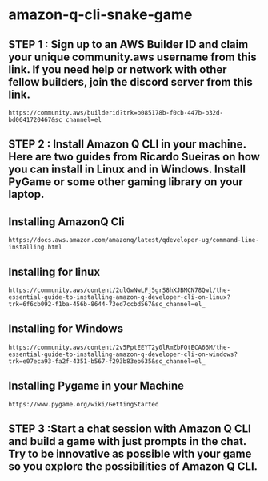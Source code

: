 # amazon-q-cli-snake-game
## STEP 1 : Sign up to an AWS Builder ID and claim your unique community.aws username from this link. If you need help or network with other fellow builders, join the discord server from this link.

``` https://community.aws/builderid?trk=b085178b-f0cb-447b-b32d-bd0641720467&sc_channel=el ```

## STEP 2 : Install Amazon Q CLI in your machine. Here are two guides from Ricardo Sueiras on how you can install in Linux and in Windows. Install PyGame or some other gaming library on your laptop.

## Installing AmazonQ Cli
``` https://docs.aws.amazon.com/amazonq/latest/qdeveloper-ug/command-line-installing.html ```

## Installing for linux
``` https://community.aws/content/2ulGwNwLFj5grS8hXJBMCN78Qwl/the-essential-guide-to-installing-amazon-q-developer-cli-on-linux?trk=6f6cb092-f1ba-456b-8644-73ed7ccbd567&sc_channel=el_ ```

## Installing for Windows
``` https://community.aws/content/2v5PptEEYT2y0lRmZbFQtECA66M/the-essential-guide-to-installing-amazon-q-developer-cli-on-windows?trk=e07eca93-fa2f-4351-b567-f293b83eb635&sc_channel=el_ ```

## Installing Pygame in your Machine

``` https://www.pygame.org/wiki/GettingStarted ```


## STEP 3 :Start a chat session with Amazon Q CLI and build a game with just prompts in the chat. Try to be innovative as possible with your game so you explore the possibilities of Amazon Q CLI.
